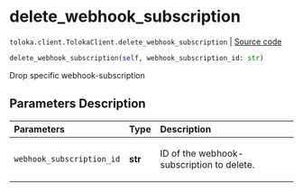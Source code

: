 # delete_webhook_subscription
`toloka.client.TolokaClient.delete_webhook_subscription` | [Source code](https://github.com/Toloka/toloka-kit/blob/v1.0.1/src/client/__init__.py#L40)

```python
delete_webhook_subscription(self, webhook_subscription_id: str)
```

Drop specific webhook-subscription

## Parameters Description

| Parameters | Type | Description |
| :----------| :----| :-----------|
`webhook_subscription_id`|**str**|<p>ID of the webhook-subscription to delete.</p>
